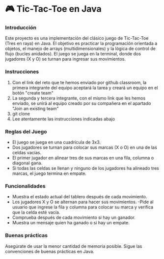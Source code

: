 # :video_game: Tic-Tac-Toe en Java

### Introducción
Este proyecto es una implementación del clásico juego de Tic-Tac-Toe (Tres en raya) en Java. El objetivo es practicar la programación orientada a objetos, el manejo de arrays (multidimensionales) y la lógica de control de flujo (bucles anidados). El juego se juega en la terminal, donde dos jugadores (X y O) se turnan para ingresar sus movimientos.

### Instrucciones
1. Con el link del reto que te hemos enviado por github classroom, la primera integrante del equipo aceptará la tarea y creará un equipo en el botón "create team"
2. La segunda y tercera integrante, con el mismo link que les hemos enviado, se unirá al equipo creado por su compañera en el apartado "Join an existing team"
3. git clone <repositorio>
4. Lee atentamente las instrucciones indicadas abajo

### Reglas del Juego
- El juego se juega en una cuadrícula de 3x3.
- Dos jugadores se turnan para colocar sus marcas (X o O) en una de las celdas vacías.
- El primer jugador en alinear tres de sus marcas en una fila, columna o diagonal gana.
- Si todas las celdas se llenan y ninguno de los jugadores ha alineado tres marcas, el juego termina en empate.

### Funcionalidades
- Muestra el estado actual del tablero después de cada movimiento.
- Los jugadores X y O se alternan para hacer sus movimientos.
-Pide al usuario que ingrese la fila y columna para colocar su marca y verifica que la celda esté vacía.
- Comprueba después de cada movimiento si hay un ganador.
- Muestra un mensaje quien ha ganado o si hay un empate.

### Buenas prácticas
Asegúrate de usar la menor cantidad de memoria posible.
Sigue las convenciones de buenas prácticas en Java.